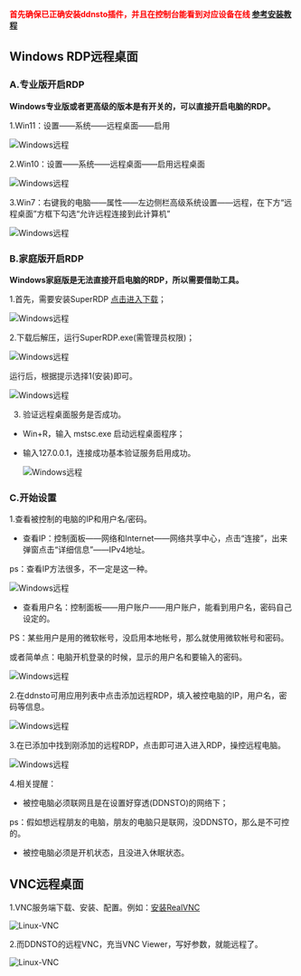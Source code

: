 
**<font color=#ff0000 > 首先确保已正确安装ddnsto插件，并且在控制台能看到对应设备在线 [参考安装教程](/zh/guide/ddnsto/start.md) </font>**

## Windows RDP远程桌面

### A.专业版开启RDP

**Windows专业版或者更高级的版本是有开关的，可以直接开启电脑的RDP。**

1.Win11：设置——系统——远程桌面——启用

  ![Windows远程](./cloudapp/cloudapp-rdp0.jpg)

2.Win10：设置——系统——远程桌面——启用远程桌面  

  ![Windows远程](./cloudapp/cloudapp-rdp1.jpg)

3.Win7：右键我的电脑——属性——左边侧栏高级系统设置——远程，在下方“远程桌面”方框下勾选“允许远程连接到此计算机”
  
  ![Windows远程](./cloudapp/cloudapp-rdp2.jpeg)
  
  
### B.家庭版开启RDP

**Windows家庭版是无法直接开启电脑的RDP，所以需要借助工具。**

1.首先，需要安装SuperRDP
 [点击进入下载](https://github.com/anhkgg/SuperRDP/releases)；

  ![Windows远程](./cloudapp/rdp/rdp1.jpg)

2.下载后解压，运行SuperRDP.exe(需管理员权限)；

  ![Windows远程](./cloudapp/rdp/rdp2.jpg)
  
运行后，根据提示选择1(安装)即可。
  
  ![Windows远程](./cloudapp/rdp/rdp3.jpg)

3. 验证远程桌面服务是否成功。

* Win+R，输入 mstsc.exe 启动远程桌面程序；

* 输入127.0.0.1，连接成功基本验证服务启用成功。

  ![Windows远程](./cloudapp/rdp/rdp4.jpg)
  

### C.开始设置  
  
1.查看被控制的电脑的IP和用户名/密码。

* 查看IP：控制面板——网络和Internet——网络共享中心，点击“连接”，出来弹窗点击“详细信息”——IPv4地址。

ps：查看IP方法很多，不一定是这一种。

  ![Windows远程](./cloudapp/cloudapp-rdp3.jpg)


* 查看用户名：控制面板——用户账户——用户账户，能看到用户名，密码自己设定的。

PS：某些用户是用的微软帐号，没启用本地帐号，那么就使用微软帐号和密码。

或者简单点：电脑开机登录的时候，显示的用户名和要输入的密码。

   ![Windows远程](./cloudapp/cloudapp-rdp4.jpg) 
 
2.在ddnsto可用应用列表中点击添加远程RDP，填入被控电脑的IP，用户名，密码等信息。

   ![Windows远程](./cloudapp/cloudapp-rdp5.jpg) 
   
3.在已添加中找到刚添加的远程RDP，点击即可进入进入RDP，操控远程电脑。 

   ![Windows远程](./cloudapp/cloudapp-rdp6.jpg)  
   
4.相关提醒：

* 被控电脑必须联网且是在设置好穿透(DDNSTO)的网络下；
  
ps：假如想远程朋友的电脑，朋友的电脑只是联网，没DDNSTO，那么是不可控的。
  
* 被控电脑必须是开机状态，且没进入休眠状态。
  
  
##  VNC远程桌面
1.VNC服务端下载、安装、配置。例如：[安装RealVNC](https://www.realvnc.com/en/connect/download/vnc/)

   ![Linux-VNC](./cloudapp/cloudapp-vnc1.jpeg)  

2.而DDNSTO的远程VNC，充当VNC Viewer，写好参数，就能远程了。
 
   ![Linux-VNC](./cloudapp/cloudapp-vnc2.jpeg)  
